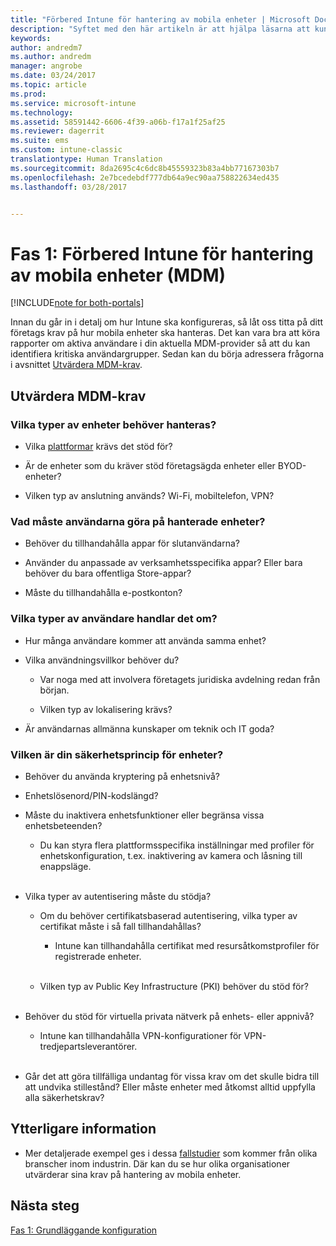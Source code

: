 ```yaml
---
title: "Förbered Intune för hantering av mobila enheter | Microsoft Docs"
description: "Syftet med den här artikeln är att hjälpa läsarna att kunna utvärdera sina verkamhetsrelaterade krav och tekniska krav innan migreringen till Intune görs."
keywords: 
author: andredm7
ms.author: andredm
manager: angrobe
ms.date: 03/24/2017
ms.topic: article
ms.prod: 
ms.service: microsoft-intune
ms.technology: 
ms.assetid: 58591442-6606-4f39-a06b-f17a1f25af25
ms.reviewer: dagerrit
ms.suite: ems
ms.custom: intune-classic
translationtype: Human Translation
ms.sourcegitcommit: 8da2695c4c6dc8b45559323b83a4bb77167303b7
ms.openlocfilehash: 2e7bcedebdf777db64a9ec90aa758822634ed435
ms.lasthandoff: 03/28/2017


---
```


# <a name="phase-1-prepare-intune-for-mobile-device-management-mdm"></a>Fas 1: Förbered Intune för hantering av mobila enheter (MDM)

[!INCLUDE[note for both-portals](../includes/note-for-both-portals.md)]

Innan du går in i detalj om hur Intune ska konfigureras, så låt oss titta på ditt företags krav på hur mobila enheter ska hanteras. Det kan vara bra att köra rapporter om aktiva användare i din aktuella MDM-provider så att du kan identifiera kritiska användargrupper. Sedan kan du börja adressera frågorna i avsnittet [Utvärdera MDM-krav](https://docs.microsoft.com/intune/plan-design/migration-phase1-prepare-intune-for-mobile-device-management#assess-mdm-requirements).

## <a name="assess-mdm-requirements"></a>Utvärdera MDM-krav

### <a name="what-kinds-of-devices-do-you-need-to-manage"></a>Vilka typer av enheter behöver hanteras?

-   Vilka [plattformar](https://docs.microsoft.com/intune/get-started/supported-mobile-devices-and-computers) krävs det stöd för?

-   Är de enheter som du kräver stöd företagsägda enheter eller BYOD-enheter?

-   Vilken typ av anslutning används? Wi-Fi, mobiltelefon, VPN?

### <a name="what-do-your-users-need-to-do-on-managed-devices"></a>Vad måste användarna göra på hanterade enheter?

-   Behöver du tillhandahålla appar för slutanvändarna?

-   Använder du anpassade av verksamhetsspecifika appar? Eller bara behöver du bara offentliga Store-appar?

-   Måste du tillhandahålla e-postkonton?

### <a name="what-kinds-of-users"></a>Vilka typer av användare handlar det om?

-   Hur många användare kommer att använda samma enhet?

-   Vilka användningsvillkor behöver du?

    -   Var noga med att involvera företagets juridiska avdelning redan från början.

    -   Vilken typ av lokalisering krävs?

-   Är användarnas allmänna kunskaper om teknik och IT goda?

### <a name="what-is-your-device-security-policy"></a>Vilken är din säkerhetsprincip för enheter? 

-   Behöver du använda kryptering på enhetsnivå?

-   Enhetslösenord/PIN-kodslängd?

-   Måste du inaktivera enhetsfunktioner eller begränsa vissa enhetsbeteenden?

    -   Du kan styra flera plattformsspecifika inställningar med profiler för enhetskonfiguration, t.ex. inaktivering av kamera och låsning till enappsläge.
<br></br>
-   Vilka typer av autentisering måste du stödja?

    -   Om du behöver certifikatsbaserad autentisering, vilka typer av certifikat måste i så fall tillhandahållas?

        -   Intune kan tillhandahålla certifikat med resursåtkomstprofiler för registrerade enheter.
<br></br>
    -   Vilken typ av Public Key Infrastructure (PKI) behöver du stöd för?
<br></br>
-   Behöver du stöd för virtuella privata nätverk på enhets- eller appnivå?

    -   Intune kan tillhandahålla VPN-konfigurationer för VPN-tredjepartsleverantörer.
<br></br>
-   Går det att göra tillfälliga undantag för vissa krav om det skulle bidra till att undvika stillestånd? Eller måste enheter med åtkomst alltid uppfylla alla säkerhetskrav?

## <a name="additional-information"></a>Ytterligare information

-   Mer detaljerade exempel ges i dessa [fallstudier](https://customers.microsoft.com/en-US/story/mwh-global-now-part-of-stantec-secures-mobile-devices-with-intune) som kommer från olika branscher inom industrin. Där kan du se hur olika organisationer utvärderar sina krav på hantering av mobila enheter.

## <a name="next-steps"></a>Nästa steg

[Fas 1: Grundläggande konfiguration](https://docs.microsoft.com/intune/plan-design/migration-phase1-basic-setup)

